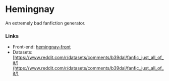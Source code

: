 # Hemingnay
An extremely bad fanfiction generator.

### Links
* Front-end: [hemingnay-front](https://github.com/xbexbex/hemingnay-front)
* Datasets: [https://www.reddit.com/r/datasets/comments/b39dal/fanfic_just_all_of_it/](https://www.reddit.com/r/datasets/comments/b39dal/fanfic_just_all_of_it/)
